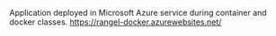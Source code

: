 Application deployed in Microsoft Azure service during container and docker classes.
https://rangel-docker.azurewebsites.net/
